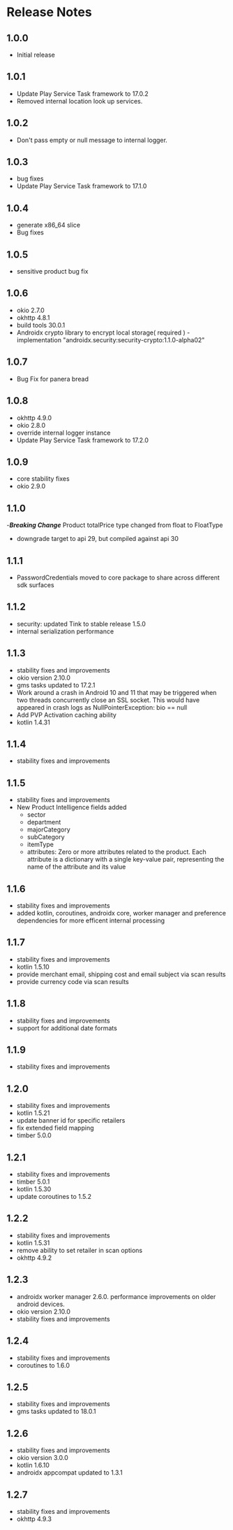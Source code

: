 # Release Notes

## 1.0.0

- Initial release

## 1.0.1

- Update Play Service Task framework to 17.0.2
- Removed internal location look up services.

## 1.0.2

- Don't pass empty or null message to internal logger.

## 1.0.3

- bug fixes
- Update Play Service Task framework to 17.1.0

## 1.0.4

- generate x86_64 slice
- Bug fixes

## 1.0.5

- sensitive product bug fix

## 1.0.6

- okio 2.7.0
- okhttp 4.8.1
- build tools 30.0.1
- Androidx crypto library to encrypt local storage( required )
    -implementation "androidx.security:security-crypto:1.1.0-alpha02"

## 1.0.7

- Bug Fix for panera bread

## 1.0.8

- okhttp 4.9.0
- okio 2.8.0
- override internal logger instance
- Update Play Service Task framework to 17.2.0

## 1.0.9

- core stability fixes
- okio 2.9.0

## 1.1.0

-***Breaking Change*** Product totalPrice type changed from float to FloatType
- downgrade target to api 29, but compiled against api 30

## 1.1.1

- PasswordCredentials moved to core package to share across different sdk surfaces

## 1.1.2

- security: updated Tink to stable release 1.5.0
- internal serialization performance

## 1.1.3

- stability fixes and improvements
- okio version 2.10.0
- gms tasks updated to 17.2.1
- Work around a crash in Android 10 and 11 that may be triggered when two threads concurrently close an SSL socket. This would have appeared in crash logs as NullPointerException: bio == null
- Add PVP Activation caching ability
- kotlin 1.4.31

## 1.1.4

- stability fixes and improvements

## 1.1.5

- stability fixes and improvements
- New Product Intelligence fields added
    - sector
    - department
    - majorCategory
    - subCategory
    - itemType
    - attributes: Zero or more attributes related to the product. Each attribute is a dictionary with a single key-value pair, representing the name of the attribute and its value

## 1.1.6

- stability fixes and improvements
- added kotlin, coroutines, androidx core, worker manager and preference dependencies for more efficent internal processing

## 1.1.7

- stability fixes and improvements
- kotlin 1.5.10
- provide merchant email, shipping cost and email subject via scan results
- provide currency code via scan results

## 1.1.8

- stability fixes and improvements
- support for additional date formats

## 1.1.9

- stability fixes and improvements

## 1.2.0

- stability fixes and improvements
- kotlin 1.5.21
- update banner id for specific retailers
- fix extended field mapping
- timber 5.0.0

## 1.2.1

- stability fixes and improvements
- timber 5.0.1
- kotlin 1.5.30
- update coroutines to 1.5.2

## 1.2.2

- stability fixes and improvements
- kotlin 1.5.31
- remove ability to set retailer in scan options
- okhttp 4.9.2

## 1.2.3

- androidx worker manager 2.6.0. performance improvements on older android devices.
- okio version 2.10.0
- stability fixes and improvements

## 1.2.4

- stability fixes and improvements
- coroutines to 1.6.0

## 1.2.5

- stability fixes and improvements
- gms tasks updated to 18.0.1

## 1.2.6

- stability fixes and improvements
- okio version 3.0.0
- kotlin 1.6.10
- androidx appcompat updated to 1.3.1

## 1.2.7

- stability fixes and improvements
- okhttp 4.9.3
